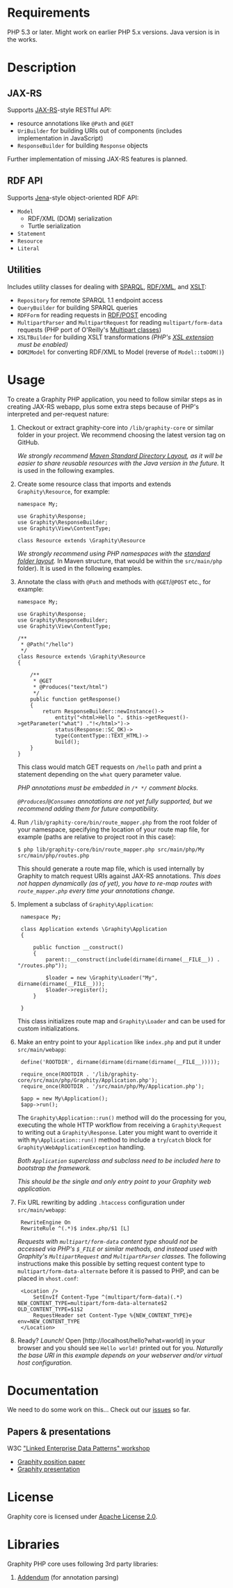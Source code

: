 Requirements
============

PHP 5.3 or later. Might work on earlier PHP 5.x versions.
Java version is in the works.

Description
===========

JAX-RS
------

Supports [JAX-RS](https://wikis.oracle.com/display/Jersey/Overview+of+JAX-RS+1.0+Features)-style RESTful API:

* resource annotations like `@Path` and `@GET`
* `UriBuilder` for building URIs out of components (includes implementation in JavaScript)
* `ResponseBuilder` for building `Response` objects

Further implementation of missing JAX-RS features is planned.

RDF API
-------

Supports [Jena](http://incubator.apache.org/jena/)-style object-oriented RDF API:

* `Model`
    * RDF/XML (DOM) serialization
    * Turtle serialization
* `Statement`
* `Resource`
* `Literal`

Utilities
---------

Includes utility classes for dealing with [SPARQL](http://www.w3.org/TR/sparql11-query/), [RDF/XML](http://www.w3.org/TR/REC-rdf-syntax/), and [XSLT](http://www.w3.org/TR/xslt):

* `Repository` for remote SPARQL 1.1 endpoint access
* `QueryBuilder` for building SPARQL queries
* `RDFForm` for reading requests in [RDF/POST](http://www.lsrn.org/semweb/rdfpost.html) encoding
* `MultipartParser` and `MultipartRequest` for reading `multipart/form-data` requests (PHP port of O'Reilly's [Multipart classes](http://www.servlets.com/cos/))
* `XSLTBuilder` for building XSLT transformations *(PHP's [XSL extension](http://php.net/manual/en/book.xsl.php) must be enabled)*
* `DOM2Model` for converting RDF/XML to Model (reverse of `Model::toDOM()`)

Usage
=====

To create a Graphity PHP application, you need to follow similar steps as in creating JAX-RS webapp, plus some extra steps because of PHP's interpreted and per-request nature:

1.  Checkout or extract graphity-core into `/lib/graphity-core` or similar folder in your project.
    We recommend choosing the latest version tag on GitHub.

    *We strongly recommend [Maven Standard Directory Layout](http://maven.apache.org/guides/introduction/introduction-to-the-standard-directory-layout.html), as it will be easier to share reusable resources with the Java version in the future.* It is used in the following examples.

2.  Create some resource class that imports and extends `Graphity\Resource`, for example:

        namespace My;

        use Graphity\Response;
        use Graphity\ResponseBuilder;
        use Graphity\View\ContentType;

        class Resource extends \Graphity\Resource

    *We strongly recommend using PHP namespaces with the [standard folder layout](https://github.com/php-fig/fig-standards/blob/master/accepted/PSR-0.md).* In Maven structure, that would be within the `src/main/php` folder). It is used in the following examples.

3.  Annotate the class with `@Path` and methods with `@GET`/`@POST` etc., for example:

        namespace My;

        use Graphity\Response;
        use Graphity\ResponseBuilder;
        use Graphity\View\ContentType;

        /** 
         * @Path("/hello")
         */
        class Resource extends \Graphity\Resource
        {

            /**
             * @GET
             * @Produces("text/html")
             */
            public function getResponse()
            {
                return ResponseBuilder::newInstance()->
                    entity("<html>Hello ". $this->getRequest()->getParameter("what") ."!</html>")->
                    status(Response::SC_OK)->
                    type(ContentType::TEXT_HTML)->
                    build();
            }
        }

    This class would match GET requests on `/hello` path and print a statement depending on the `what` query parameter value.

    *PHP annotations must be embedded in `/* */` comment blocks.*

    *`@Produces`/`@Consumes` annotations are not yet fully supported, but we recommend adding them for future compatibility.*

4.  Run `/lib/graphity-core/bin/route_mapper.php` from the root folder of your namespace, specifying the location of your route map file, for example (paths are relative to project root in this case):

        $ php lib/graphity-core/bin/route_mapper.php src/main/php/My src/main/php/routes.php

    This should generate a route map file, which is used internally by Graphity to match request URIs against JAX-RS annotations.
    *This does not happen dynamically (as of yet), you have to re-map routes with `route_mapper.php` every time your annotations change.*

5. Implement a subclass of `Graphity\Application`:

        namespace My;

        class Application extends \Graphity\Application
        {

            public function __construct()
            {
                parent::__construct(include(dirname(dirname(__FILE__)) . "/routes.php"));

                $loader = new \Graphity\Loader("My", dirname(dirname(__FILE__)));
                $loader->register(); 
            }

        }

    This class initializes route map and `Graphity\Loader` and can be used for custom initializations.

6. Make an entry point to your `Application` like `index.php` and put it under `src/main/webapp`:

        define('ROOTDIR', dirname(dirname(dirname(dirname(__FILE__)))));

        require_once(ROOTDIR . '/lib/graphity-core/src/main/php/Graphity/Application.php');
        require_once(ROOTDIR . '/src/main/php/My/Application.php');

        $app = new My\Application();
        $app->run();

    The `Graphity\Application::run()` method will do the processing for you, executing the whole HTTP workflow from receiving a `Graphity\Request` to writing out a `Graphity\Response`.
    Later you might want to override it with `My\Application::run()` method to include a `try`/`catch` block for `Graphity\WebApplicationException` handling.

    *Both `Application` superclass and subclass need to be included here to bootstrap the framework.*

    *This should be the single and only entry point to your Graphity web application.*

7. Fix URL rewriting by adding `.htaccess` configuration under `src/main/webapp`:

        RewriteEngine On
        RewriteRule ^(.*)$ index.php/$1 [L]

    *Requests with `multipart/form-data` content type should not be accessed via PHP's `$_FILE` or similar methods, and instead used with Graphity's `MultipartRequest` and `MultipartParser` classes.*
    The following instructions make this possible by setting request content type to `multipart/form-data-alternate` before it is passed to PHP, and can be placed in `vhost.conf`:

        <Location />
            SetEnvIf Content-Type ^(multipart/form-data)(.*) NEW_CONTENT_TYPE=multipart/form-data-alternate$2 OLD_CONTENT_TYPE=$1$2
            RequestHeader set Content-Type %{NEW_CONTENT_TYPE}e env=NEW_CONTENT_TYPE
        </Location>

8. Ready? _Launch!_ Open [http://localhost/hello?what=world] in your browser and you should see `Hello world!` printed out for you.
*Naturally the base URI in this example depends on your webserver and/or virtual host configuration.*

Documentation
=============

We need to do some work on this... Check out our [issues](https://github.com/Graphity/graphity-core/issues) so far.

Papers & presentations
----------------------

W3C ["Linked Enterprise Data Patterns" workshop](http://www.w3.org/2011/09/LinkedData/)

* [Graphity position paper](http://www.w3.org/2011/09/LinkedData/ledp2011_submission_1.pdf)
* [Graphity presentation](http://semantic-web.dk/presentations/LEDP2011.pdf)

License
=======

Graphity core is licensed under [Apache License 2.0](http://www.apache.org/licenses/LICENSE-2.0).

Libraries
=========

Graphity PHP core uses following 3rd party libraries:

1.  [Addendum](http://code.google.com/p/addendum/) (for annotation parsing)